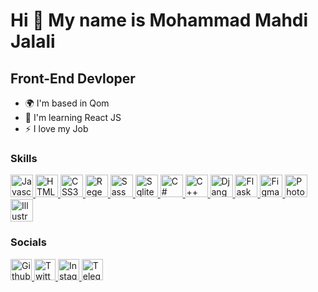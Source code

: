 Hi 👋 My name is Mohammad Mahdi Jalali
================================

Front-End Devloper
-----------------
* 🌍  I'm based in Qom
* 🧠  I'm learning React JS
* ⚡  I love my Job

### Skills

<p align="left">
  <a href="https://developer.mozilla.org/en-US/docs/Web/JavaScript" target="_blank" rel="noreferrer">
    <img src="https://raw.githubusercontent.com/danielcranney/readme-generator/main/public/icons/skills/javascript-colored.svg" width="36" height="36" alt="Javascript" title="Javascript" />
  </a>
  <a href="https://developer.mozilla.org/en-US/docs/Glossary/HTML5" target="_blank" rel="noreferrer">
    <img src="https://raw.githubusercontent.com/danielcranney/readme-generator/main/public/icons/skills/html5-colored.svg" width="36" height="36" alt="HTML5" title="HTML5" />
  </a>
  <a href="https://www.w3.org/TR/CSS/#css" target="_blank" rel="noreferrer">
    <img src="https://raw.githubusercontent.com/danielcranney/readme-generator/main/public/icons/skills/css3-colored.svg" width="36" height="36" alt="CSS3" title="CSS3" />
  </a>
  <a href="https://regexr.com/" target="_blank" rel="noreferrer">
    <img src="https://www.svgrepo.com/show/361284/regex.svg" width="36" height="36" alt="Regex" title="Regex" />
  </a>
  <a href="https://sass-lang.com/" target="_blank" rel="noreferrer">
    <img src="https://cdn.worldvectorlogo.com/logos/sass-1.svg" width="36" height="36" alt="Sass" title="Sass" />
  </a>
  <a href="https://www.sqlite.org/docs.html" target="_blank" rel="noreferrer">
    <img src="https://upload.wikimedia.org/wikipedia/commons/9/97/Sqlite-square-icon.svg" width="36" height="36" alt="Sqlite" title="Sqlite" />
  </a>
  <a href="https://docs.microsoft.com/en-us/dotnet/csharp/" target="_blank" rel="noreferrer">
    <img src="https://cdn.worldvectorlogo.com/logos/c--4.svg" width="36" height="36" alt="C#" title="C#" />
  </a>
  <a href="https://docs.microsoft.com/en-us/dotnet/csharp/" target="_blank" rel="noreferrer">
    <img src="https://cdn.worldvectorlogo.com/logos/c.svg" width="36" height="36" alt="C++" title="C++" />
  </a>
  <a href="https://www.djangoproject.com/" target="_blank" rel="noreferrer">
    <img src="https://cdn.worldvectorlogo.com/logos/django.svg" width="36" height="36" alt="Django" title="Django" />
  </a>
  <a href="https://flask.palletsprojects.com/" target="_blank" rel="noreferrer">
    <img src="https://cdn.worldvectorlogo.com/logos/flask.svg" width="36" height="36" alt="Flask" title="Flask" />
  </a>
  <a href="https://www.figma.com/" rel="noreferrer">
    <img src="https://raw.githubusercontent.com/danielcranney/readme-generator/main/public/icons/skills/figma-colored.svg" width="36" height="36" alt="Figma" title="Figma" style="max-width: 100%;">
  </a>
  <a href="https://www.adobe.com/uk/products/photoshop.html" target="_blank" rel="noreferrer">
    <img src="https://www.adobe.com/content/dam/shared/images/product-icons/svg/photoshop.svg" width="36" height="36" alt="Photoshop" title="Photoshop" />
  </a>
  <a href="https://www.adobe.com/uk/products/illustrator.html" target="_blank" rel="noreferrer">
    <img src="https://www.adobe.com/content/dam/shared/images/product-icons/svg/illustrator.svg" width="36" height="36" alt="Illustrator" title="illustrator" />
  </a>
</p>

### Socials

<p align="left">
  <a href="https://github.com/JMohammadMahdi/" target="_blank" rel="noreferrer">
    <img src="https://raw.githubusercontent.com/danielcranney/readme-generator/main/public/icons/socials/github.svg" width="34" height="34" alt="Github" title="Github"/>
  </a>
  <a href="https://twitter.com/mhmdmhdi_Jalali" target="_blank" rel="noreferrer">
    <img src="https://raw.githubusercontent.com/danielcranney/readme-generator/main/public/icons/socials/twitter.svg" width="34" height="34" alt="Twitter" title="Twitter" />
  </a>
  <a href="https://www.instagram.com/itmaneqom/" target="_blank" rel="noreferrer">
    <img src="https://cdn.worldvectorlogo.com/logos/instagram-2016-5.svg" width="34" height="34" alt="Instagram" title="Instagram" />
  </a>
  <a href="https://t.me/iTmaneQom" target="_blank" rel="noreferrer">
    <img src="https://cdn.worldvectorlogo.com/logos/telegram-1.svg" width="34" height="34" alt="Telegram" title="Telegram" />
  </a>
</p>
